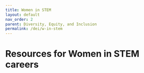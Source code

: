 ```yaml
---
title: Women in STEM
layout: default
nav_order: 2
parent: Diversity, Equity, and Inclusion
permalink: /dei/w-in-stem
---
```


# Resources for Women in STEM careers
